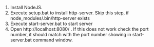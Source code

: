 1. Install NodeJS.
2. Execute setup.bat to install http-server. Skip this step, if node_modules/.bin/http-server exists
3. Execute start-server.bat to start server
4. Open http://localhost:8080/ . If this does not work check the port number, it should match with the port number showing in start-server.bat command window.
